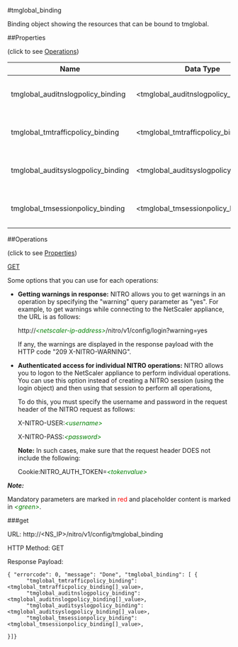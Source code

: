 #tmglobal_binding

Binding object showing the resources that can be bound to tmglobal.


##Properties 
<span>(click to see [Operations](#operations))</span>


<table><thead><tr><th>Name</th><th> Data Type</th><th> Permissions</th><th>Description</th></tr></thead><tbody><tr><td>tmglobal_auditnslogpolicy_binding</td><td>&lt;tmglobal_auditnslogpolicy_binding[]></td><td>Read-only</td><td>auditnslogpolicy that can be bound to tmglobal.</td><tr><tr><td>tmglobal_tmtrafficpolicy_binding</td><td>&lt;tmglobal_tmtrafficpolicy_binding[]></td><td>Read-only</td><td>tmtrafficpolicy that can be bound to tmglobal.</td><tr><tr><td>tmglobal_auditsyslogpolicy_binding</td><td>&lt;tmglobal_auditsyslogpolicy_binding[]></td><td>Read-only</td><td>auditsyslogpolicy that can be bound to tmglobal.</td><tr><tr><td>tmglobal_tmsessionpolicy_binding</td><td>&lt;tmglobal_tmsessionpolicy_binding[]></td><td>Read-only</td><td>tmsessionpolicy that can be bound to tmglobal.</td><tr></tbody></table>
##Operations 
<span>(click to see [Properties](#properties))</span>


[GET](#get)


Some options that you can use for each operations:
<ul><li><p><b>Getting warnings in response:</b> NITRO allows you to get warnings in an operation by specifying the "warning" query parameter as "yes". For example, to get warnings while connecting to the NetScaler appliance, the URL is as follows:</p><p>http://<span style="color:green;font-style:italic;">&lt;netscaler-ip-address&gt;</span>/nitro/v1/config/login?warning=yes</p><p>If any, the warnings are displayed in the response payload with the HTTP code "209 X-NITRO-WARNING".</p></li><li><p><b>Authenticated access for individual NITRO operations:</b> NITRO allows you to logon to the NetScaler appliance to perform individual operations. You can use this option instead of creating a NITRO session (using the login object) and then using that session to perform all operations,</p><p>To do this, you must specify the username and password in the request header of the NITRO request as follows:</p><p>X-NITRO-USER:<span style="color:green;font-style:italic;">&lt;username&gt;</span></p><p>X-NITRO-PASS:<span style="color:green;font-style:italic;">&lt;password&gt;</span></p><p><b>Note:</b> In such cases, make sure that the request header DOES not include the following:</p><p>Cookie:NITRO_AUTH_TOKEN=<span style="color:green;font-style:italic;">&lt;tokenvalue&gt;</span></p></li></ul>



***Note:*** 
Mandatory parameters are marked in <span style="color:#FF0000;">red</span> and placeholder content is marked in <span style="color:green;font-style:italic">&lt;green&gt;</span>.

###get



URL: http://&lt;NS_IP&gt;/nitro/v1/config/tmglobal_binding
HTTP Method: GET
Response Payload: ```{ "errorcode": 0, "message": "Done", "tmglobal_binding": [ {      "tmglobal_tmtrafficpolicy_binding":<tmglobal_tmtrafficpolicy_binding[]_value>,      "tmglobal_auditnslogpolicy_binding":<tmglobal_auditnslogpolicy_binding[]_value>,      "tmglobal_auditsyslogpolicy_binding":<tmglobal_auditsyslogpolicy_binding[]_value>,      "tmglobal_tmsessionpolicy_binding":<tmglobal_tmsessionpolicy_binding[]_value>,}]}```



